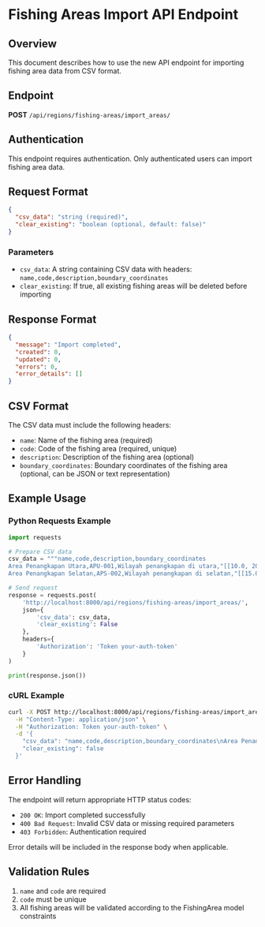 # Fishing Areas Import API Endpoint

## Overview

This document describes how to use the new API endpoint for importing fishing area data from CSV format.

## Endpoint

**POST** `/api/regions/fishing-areas/import_areas/`

## Authentication

This endpoint requires authentication. Only authenticated users can import fishing area data.

## Request Format

```json
{
  "csv_data": "string (required)",
  "clear_existing": "boolean (optional, default: false)"
}
```

### Parameters

- `csv_data`: A string containing CSV data with headers: `name,code,description,boundary_coordinates`
- `clear_existing`: If true, all existing fishing areas will be deleted before importing

## Response Format

```json
{
  "message": "Import completed",
  "created": 0,
  "updated": 0,
  "errors": 0,
  "error_details": []
}
```

## CSV Format

The CSV data must include the following headers:

- `name`: Name of the fishing area (required)
- `code`: Code of the fishing area (required, unique)
- `description`: Description of the fishing area (optional)
- `boundary_coordinates`: Boundary coordinates of the fishing area (optional, can be JSON or text representation)

## Example Usage

### Python Requests Example

```python
import requests

# Prepare CSV data
csv_data = """name,code,description,boundary_coordinates
Area Penangkapan Utara,APU-001,Wilayah penangkapan di utara,"[[10.0, 20.0], [10.5, 20.5]]"
Area Penangkapan Selatan,APS-002,Wilayah penangkapan di selatan,"[[15.0, 25.0], [15.5, 25.5]]"""

# Send request
response = requests.post(
    'http://localhost:8000/api/regions/fishing-areas/import_areas/',
    json={
        'csv_data': csv_data,
        'clear_existing': False
    },
    headers={
        'Authorization': 'Token your-auth-token'
    }
)

print(response.json())
```

### cURL Example

```bash
curl -X POST http://localhost:8000/api/regions/fishing-areas/import_areas/ \
  -H "Content-Type: application/json" \
  -H "Authorization: Token your-auth-token" \
  -d '{
    "csv_data": "name,code,description,boundary_coordinates\nArea Penangkapan Utara,APU-001,Wilayah penangkapan di utara,\"[[10.0, 20.0], [10.5, 20.5]]\"\nArea Penangkapan Selatan,APS-002,Wilayah penangkapan di selatan,\"[[15.0, 25.0], [15.5, 25.5]]\"",
    "clear_existing": false
  }'
```

## Error Handling

The endpoint will return appropriate HTTP status codes:

- `200 OK`: Import completed successfully
- `400 Bad Request`: Invalid CSV data or missing required parameters
- `403 Forbidden`: Authentication required

Error details will be included in the response body when applicable.

## Validation Rules

1. `name` and `code` are required
2. `code` must be unique
3. All fishing areas will be validated according to the FishingArea model constraints
